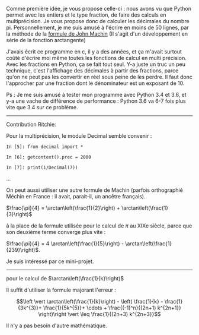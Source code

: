 Comme première idée, je vous propose celle-ci : nous avons vu que Python permet avec les entiers et le type fraction, de faire des calculs en multiprécision. Je vous propose donc de calculer les décimales du nombre pi. Personnellement, je me suis amusé à l'écrire en moins de 50 lignes, par la méthode de la [formule de John Machin][1]  (Il s'agit d'un développement en série de la fonction arctangente)

J'avais écrit ce programme en c, il y a des années, et ça m'avait surtout coûté d'écrire moi même toutes les fonctions de calcul en multi précision. Avec les fractions en Python, ça se fait tout seul. Y-a juste un truc un peu technique, c'est l'affichage des décimales à partir des fractions, parce qu'on ne peut pas les convertir en réel sous peine de les perdre. Il faut donc l'approcher par une fraction dont le dénominateur est un exposant de 10.

Ps : Je me suis amusé à tester mon programme avec Python 3.4 et 3.6, et y-a une vache de différence de performance : Python 3.6 va 6-7 fois plus vite que 3.4 sur ce problème.

  [1]: https://fr.wikipedia.org/wiki/Formule_de_Machin

****
Contribution Ritchie:

Pour la multiprécision, le module Decimal semble convenir :

    In [5]: from decimal import *

    In [6]: getcontext().prec = 2000

    In [7]: print(1/Decimal(7))
...

On peut aussi utiliser une autre formule de Machin (parfois orthographié Méchin en France : il avait, parait-il, un ancêtre français).

$\frac{\pi}{4} = \arctan\left(\frac{1}{2}\right) + \arctan\left(\frac{1}{3}\right)$

à la place de la formule utilisée pour le calcul de $\pi$ au XIXe siècle, parce que son deuxième terme converge plus vite :

$\frac{\pi}{4} = 4 \arctan\left(\frac{1}{5}\right) - \arctan\left(\frac{1}{239}\right)$.

Je suis intéressé par ce mini-projet.

*****

pour le calcul de $\arctan\left(\frac{1}{k}\right)$

 Il suffit d'utiliser la formule majorant l'erreur :



$$\left \vert \arctan\left(\frac{1}{k}\right)  - \left( \frac{1}{k} - \frac{1}{3k^{3}}+ \frac{1}{5k^{5}}+ \cdots + \frac{(-1)^n}{(2n+1) k^{2n+1}}  \right)\right \vert \leq \frac{1}{(2n+3) k^{2n+3}}$$

Il n'y a pas besoin d'autre mathématique.
